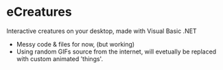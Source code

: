 # eCreatures
Interactive creatures on your desktop, made with Visual Basic .NET

- Messy code & files for now, (but working)
- Using random GIFs source from the internet, will evetually be replaced with custom animated 'things'.
